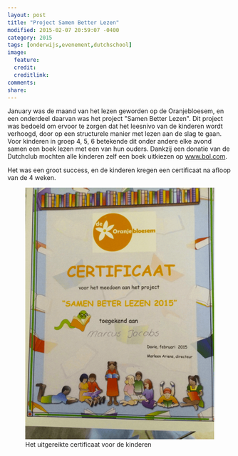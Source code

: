 ```yaml
---
layout: post
title: "Project Samen Better Lezen"
modified: 2015-02-07 20:59:07 -0400
category: 2015
tags: [onderwijs,evenement,dutchschool]
image:
  feature: 
  credit: 
  creditlink: 
comments: 
share: 
---
```

January was de maand van het lezen geworden op de Oranjebloesem, en een onderdeel daarvan was het project "Samen Better Lezen". Dit project was bedoeld om ervoor te zorgen dat het leesnivo van de kinderen wordt verhoogd, door op een structurele manier met lezen aan de slag te gaan. Voor kinderen in groep 4, 5, 6 betekende dit onder andere elke avond samen een boek lezen met een van hun ouders. Dankzij een donatie van de Dutchclub mochten alle kinderen zelf een boek uitkiezen op www.bol.com.

Het was een groot success, en de kinderen kregen een certificaat na afloop van de 4 weken.
<figure>
   <img src="/images/certificaat.png">
   <figcaption>Het uitgereikte certificaat voor de kinderen</figcaption>
</figure> 






